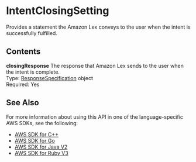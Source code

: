 # IntentClosingSetting<a name="API_IntentClosingSetting"></a>

Provides a statement the Amazon Lex conveys to the user when the intent is successfully fulfilled\.

## Contents<a name="API_IntentClosingSetting_Contents"></a>

 **closingResponse**   <a name="lexv2-Type-IntentClosingSetting-closingResponse"></a>
The response that Amazon Lex sends to the user when the intent is complete\.  
Type: [ResponseSpecification](API_ResponseSpecification.md) object  
Required: Yes

## See Also<a name="API_IntentClosingSetting_SeeAlso"></a>

For more information about using this API in one of the language\-specific AWS SDKs, see the following:
+  [AWS SDK for C\+\+](https://docs.aws.amazon.com/goto/SdkForCpp/models.lex.v2-2020-08-07/IntentClosingSetting) 
+  [AWS SDK for Go](https://docs.aws.amazon.com/goto/SdkForGoV1/models.lex.v2-2020-08-07/IntentClosingSetting) 
+  [AWS SDK for Java V2](https://docs.aws.amazon.com/goto/SdkForJavaV2/models.lex.v2-2020-08-07/IntentClosingSetting) 
+  [AWS SDK for Ruby V3](https://docs.aws.amazon.com/goto/SdkForRubyV3/models.lex.v2-2020-08-07/IntentClosingSetting) 